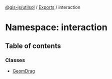 [@gis-js/utilsol](../README.md) / [Exports](../modules.md) / interaction

# Namespace: interaction

## Table of contents

### Classes

- [GeomDrag](../classes/interaction.GeomDrag.md)
